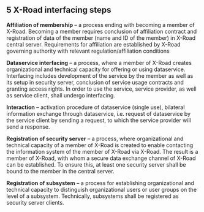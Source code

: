 ## 5 X-Road interfacing steps

**Affiliation of membership** – a process ending with becoming a member of X-Road. Becoming a member requires conclusion of affiliation contract and registration of data of the member (name and ID of the member) in X-Road central server. Requirements for affiliation are established by X-Road governing authority with relevant regulation/affiliation conditions

**Dataservice interfacing** – a process, where a member of X-Road creates organizational and technical capacity for offering or using dataservice. Interfacing includes development of the service by the member as well as its setup in security server, conclusion of service usage contracts and granting access rights. In order to use the service, service provider, as well as service client, shall undergo interfacing.

**Interaction** – activation procedure of dataservice (single use), bilateral information exchange through dataservice, i.e. request of dataservice by the service client by sending a request, to which the service provider will send a response.

**Registration of security server** – a process, where organizational and technical capacity of a member of X-Road is created to enable contacting the information system of the member of X-Road via X-Road. The result is a member of X-Road, with whom a secure data exchange channel of X-Road can be established. To ensure this, at least one security server shall be bound to the member in the central server.

**Registration of subsystem** – a process for establishing organizational and technical capacity to distinguish organizational users or user groups on the level of a subsystem. Technically, subsystems shall be registered as security server clients.